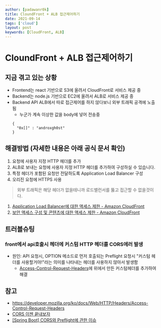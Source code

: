 ```yaml
---
author: [padawanr0k]
title: CloundFront + ALB 접근제어하기
date: 2021-09-14
tags: ['cloud']
layout: post
keywords: [CloudFront, ALB]
---
```

# CloundFront + ALB 접근제어하기
## 지금 겪고 있는 상황
- Frontend는 react 기반으로 S3에 올려서 CloudFront로 서비스 제공 중
- Backend는 node.js 기반으로 EC2에 올려서 ALB로 서비스 제공 중
- Backend API ALB에서 따로 접근제어를 하지 않다보니 외부 트래픽 공격에 노출됨
  - 누군가 계속 이상한 값을 body에 넣어 전송중
  ```
  {
    "0x[]" : "androxgh0st"
  }
  ```

## 해결방법 (자세한 내용은 아래 공식 문서 확인)
1. 요청에 사용자 지정 HTTP 헤더를 추가
2. ALB로 보내는 요청에 사용자 지정 HTTP 헤더를 추가하여 구성하실 수 있습니다.
3. 특정 헤더가 포함된 요청만 전달하도록 Application Load Balancer 구성
4. 오리진 요청에 HTTPS 사용

> 외부 트래픽은 해당 헤더가 없을테니까 로드밸런서를 뚫고 접근할 수 없을것이다.

1. [Application Load Balancer에 대한 액세스 제한 - Amazon CloudFront](https://docs.aws.amazon.com/ko_kr/AmazonCloudFront/latest/DeveloperGuide/restrict-access-to-load-balancer.html)
2. [보안 액세스 구성 및 콘텐츠에 대한 액세스 제한 - Amazon CloudFront](https://docs.aws.amazon.com/ko_kr/AmazonCloudFront/latest/DeveloperGuide/SecurityAndPrivateContent.html)

## 트러블슈팅
### front에서 api호출시 헤더에 커스텀 HTTP 헤더를 CORS에러 발생
- 원인: API 요청시, OPTION 메소드로 먼저 호출되는 Preflight 요청시 "커스텀 헤더를 사용할거야!"라는 의미를 나타내는 헤더를 사용하지 않아서 발생함
  - [Access-Control-Request-Headers](https://developer.mozilla.org/ko/docs/Web/HTTP/Headers/Access-Control-Request-Headers)에 위에서 만든 커스텀헤더를 추가하여  해결

## 참고
- https://developer.mozilla.org/ko/docs/Web/HTTP/Headers/Access-Control-Request-Headers
- [CORS 이젠 끝내보자](https://siosio3103.medium.com/cors-%EC%9D%B4%EC%A0%A0-%EB%81%9D%EB%82%B4%EB%B3%B4%EC%9E%90-e4cedce3d1c)
- [[Spring Boot] CORS와 Preflight에 관한 이슈](https://velog.io/@change/Spring-Boot-CORS%EC%99%80-Preflight%EC%97%90-%EA%B4%80%ED%95%9C-%EC%9D%B4%EC%8A%88)
